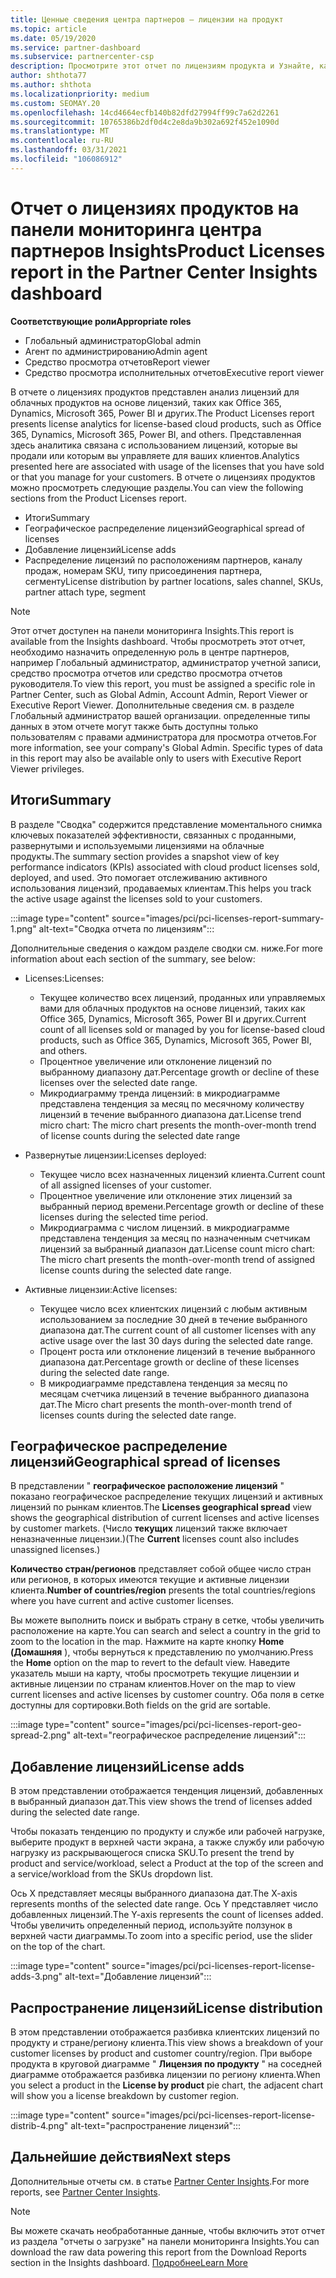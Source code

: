```yaml
---
title: Ценные сведения центра партнеров — лицензии на продукт
ms.topic: article
ms.date: 05/19/2020
ms.service: partner-dashboard
ms.subservice: partnercenter-csp
description: Просмотрите этот отчет по лицензиям продукта и Узнайте, как улучшить работу с лицензированными облачными продуктами, которые вы продаете или управляете клиентами.
author: shthota77
ms.author: shthota
ms.localizationpriority: medium
ms.custom: SEOMAY.20
ms.openlocfilehash: 14cd4664ecfb140b82dfd27994ff99c7a62d2261
ms.sourcegitcommit: 10765386b2df0d4c2e8da9b302a692f452e1090d
ms.translationtype: MT
ms.contentlocale: ru-RU
ms.lasthandoff: 03/31/2021
ms.locfileid: "106086912"
---
```

# <a name="product-licenses-report-in-the-partner-center-insights-dashboard"></a><span data-ttu-id="2d71e-103">Отчет о лицензиях продуктов на панели мониторинга центра партнеров Insights</span><span class="sxs-lookup"><span data-stu-id="2d71e-103">Product Licenses report in the Partner Center Insights dashboard</span></span>

<span data-ttu-id="2d71e-104">**Соответствующие роли**</span><span class="sxs-lookup"><span data-stu-id="2d71e-104">**Appropriate roles**</span></span>

- <span data-ttu-id="2d71e-105">Глобальный администратор</span><span class="sxs-lookup"><span data-stu-id="2d71e-105">Global admin</span></span>
- <span data-ttu-id="2d71e-106">Агент по администрированию</span><span class="sxs-lookup"><span data-stu-id="2d71e-106">Admin agent</span></span>
- <span data-ttu-id="2d71e-107">Средство просмотра отчетов</span><span class="sxs-lookup"><span data-stu-id="2d71e-107">Report viewer</span></span>
- <span data-ttu-id="2d71e-108">Средство просмотра исполнительных отчетов</span><span class="sxs-lookup"><span data-stu-id="2d71e-108">Executive report viewer</span></span>

<span data-ttu-id="2d71e-109">В отчете о лицензиях продуктов представлен анализ лицензий для облачных продуктов на основе лицензий, таких как Office 365, Dynamics, Microsoft 365, Power BI и других.</span><span class="sxs-lookup"><span data-stu-id="2d71e-109">The Product Licenses report presents license analytics for license-based cloud products, such as Office 365, Dynamics, Microsoft 365, Power BI, and others.</span></span> <span data-ttu-id="2d71e-110">Представленная здесь аналитика связана с использованием лицензий, которые вы продали или которым вы управляете для ваших клиентов.</span><span class="sxs-lookup"><span data-stu-id="2d71e-110">Analytics presented here are associated with usage of the licenses that you have sold or that you manage for your customers.</span></span> <span data-ttu-id="2d71e-111">В отчете о лицензиях продуктов можно просмотреть следующие разделы.</span><span class="sxs-lookup"><span data-stu-id="2d71e-111">You can view the following sections from the Product Licenses report.</span></span>

- <span data-ttu-id="2d71e-112">Итоги</span><span class="sxs-lookup"><span data-stu-id="2d71e-112">Summary</span></span>
- <span data-ttu-id="2d71e-113">Географическое распределение лицензий</span><span class="sxs-lookup"><span data-stu-id="2d71e-113">Geographical spread of licenses</span></span>
- <span data-ttu-id="2d71e-114">Добавление лицензий</span><span class="sxs-lookup"><span data-stu-id="2d71e-114">License adds</span></span>
- <span data-ttu-id="2d71e-115">Распределение лицензий по расположениям партнеров, каналу продаж, номерам SKU, типу присоединения партнера, сегменту</span><span class="sxs-lookup"><span data-stu-id="2d71e-115">License distribution by partner locations, sales channel, SKUs, partner attach type, segment</span></span>

 > [!NOTE]
 > <span data-ttu-id="2d71e-116">Этот отчет доступен на панели мониторинга Insights.</span><span class="sxs-lookup"><span data-stu-id="2d71e-116">This report is available from the Insights dashboard.</span></span> <span data-ttu-id="2d71e-117">Чтобы просмотреть этот отчет, необходимо назначить определенную роль в центре партнеров, например Глобальный администратор, администратор учетной записи, средство просмотра отчетов или средство просмотра отчетов руководителя.</span><span class="sxs-lookup"><span data-stu-id="2d71e-117">To view this report, you must be assigned a specific role in Partner Center, such as Global Admin, Account Admin, Report Viewer or Executive Report Viewer.</span></span> <span data-ttu-id="2d71e-118">Дополнительные сведения см. в разделе Глобальный администратор вашей организации. определенные типы данных в этом отчете могут также быть доступны только пользователям с правами администратора для просмотра отчетов.</span><span class="sxs-lookup"><span data-stu-id="2d71e-118">For more information, see your company's Global Admin. Specific types of data in this report may also be available only to users with Executive Report Viewer privileges.</span></span>

## <a name="summary"></a><span data-ttu-id="2d71e-119">Итоги</span><span class="sxs-lookup"><span data-stu-id="2d71e-119">Summary</span></span>

<span data-ttu-id="2d71e-120">В разделе "Сводка" содержится представление моментального снимка ключевых показателей эффективности, связанных с проданными, развернутыми и используемыми лицензиями на облачные продукты.</span><span class="sxs-lookup"><span data-stu-id="2d71e-120">The summary section provides a snapshot view of key performance indicators (KPIs) associated with cloud product licenses sold, deployed, and used.</span></span> <span data-ttu-id="2d71e-121">Это помогает отслеживанию активного использования лицензий, продаваемых клиентам.</span><span class="sxs-lookup"><span data-stu-id="2d71e-121">This helps you track the active usage against the licenses sold to your customers.</span></span>

:::image type="content" source="images/pci/pci-licenses-report-summary-1.png" alt-text="Сводка отчета по лицензиям":::

<span data-ttu-id="2d71e-123">Дополнительные сведения о каждом разделе сводки см. ниже.</span><span class="sxs-lookup"><span data-stu-id="2d71e-123">For more information about each section of the summary, see below:</span></span>

- <span data-ttu-id="2d71e-124">Licenses:</span><span class="sxs-lookup"><span data-stu-id="2d71e-124">Licenses:</span></span> 
  - <span data-ttu-id="2d71e-125">Текущее количество всех лицензий, проданных или управляемых вами для облачных продуктов на основе лицензий, таких как Office 365, Dynamics, Microsoft 365, Power BI и других.</span><span class="sxs-lookup"><span data-stu-id="2d71e-125">Current count of all licenses sold or managed by you for license-based cloud products, such as Office 365, Dynamics, Microsoft 365, Power BI, and others.</span></span>
  - <span data-ttu-id="2d71e-126">Процентное увеличение или отклонение лицензий по выбранному диапазону дат.</span><span class="sxs-lookup"><span data-stu-id="2d71e-126">Percentage growth or decline of these licenses over the selected date range.</span></span>
  - <span data-ttu-id="2d71e-127">Микродиаграмму тренда лицензий: в микродиаграмме представлена тенденция за месяц по месячному количеству лицензий в течение выбранного диапазона дат.</span><span class="sxs-lookup"><span data-stu-id="2d71e-127">License trend micro chart: The micro chart presents the month-over-month trend of license counts during the selected date range</span></span>

- <span data-ttu-id="2d71e-128">Развернутые лицензии:</span><span class="sxs-lookup"><span data-stu-id="2d71e-128">Licenses deployed:</span></span>
  - <span data-ttu-id="2d71e-129">Текущее число всех назначенных лицензий клиента.</span><span class="sxs-lookup"><span data-stu-id="2d71e-129">Current count of all assigned licenses of your customer.</span></span>
  - <span data-ttu-id="2d71e-130">Процентное увеличение или отклонение этих лицензий за выбранный период времени.</span><span class="sxs-lookup"><span data-stu-id="2d71e-130">Percentage growth or decline of these licenses during the selected time period.</span></span>
  - <span data-ttu-id="2d71e-131">Микродиаграмма с числом лицензий. в микродиаграмме представлена тенденция за месяц по назначенным счетчикам лицензий за выбранный диапазон дат.</span><span class="sxs-lookup"><span data-stu-id="2d71e-131">License count micro chart: The micro chart presents the month-over-month trend of assigned license counts during the selected date range.</span></span>

- <span data-ttu-id="2d71e-132">Активные лицензии:</span><span class="sxs-lookup"><span data-stu-id="2d71e-132">Active licenses:</span></span> 
  - <span data-ttu-id="2d71e-133">Текущее число всех клиентских лицензий с любым активным использованием за последние 30 дней в течение выбранного диапазона дат.</span><span class="sxs-lookup"><span data-stu-id="2d71e-133">The current count of all customer licenses with any active usage over the last 30 days during the selected date range.</span></span>
  - <span data-ttu-id="2d71e-134">Процент роста или отклонение лицензий в течение выбранного диапазона дат.</span><span class="sxs-lookup"><span data-stu-id="2d71e-134">Percentage growth or decline of these licenses during the selected date range.</span></span>
  - <span data-ttu-id="2d71e-135">В микродиаграмме представлена тенденция за месяц по месяцам счетчика лицензий в течение выбранного диапазона дат.</span><span class="sxs-lookup"><span data-stu-id="2d71e-135">The Micro chart presents the month-over-month trend of licenses counts during the selected date range.</span></span>

## <a name="geographical-spread-of-licenses"></a><span data-ttu-id="2d71e-136">Географическое распределение лицензий</span><span class="sxs-lookup"><span data-stu-id="2d71e-136">Geographical spread of licenses</span></span>

<span data-ttu-id="2d71e-137">В представлении " **географическое расположение лицензий** " показано географическое распределение текущих лицензий и активных лицензий по рынкам клиентов.</span><span class="sxs-lookup"><span data-stu-id="2d71e-137">The **Licenses geographical spread** view shows the geographical distribution of current licenses and active licenses by customer markets.</span></span> <span data-ttu-id="2d71e-138">(Число **текущих** лицензий также включает неназначенные лицензии.)</span><span class="sxs-lookup"><span data-stu-id="2d71e-138">(The **Current** licenses count also includes unassigned licenses.)</span></span>

<span data-ttu-id="2d71e-139">**Количество стран/регионов** представляет собой общее число стран или регионов, в которых имеются текущие и активные лицензии клиента.</span><span class="sxs-lookup"><span data-stu-id="2d71e-139">**Number of countries/region** presents the total countries/regions where you have current and active customer licenses.</span></span>

<span data-ttu-id="2d71e-140">Вы можете выполнить поиск и выбрать страну в сетке, чтобы увеличить расположение на карте.</span><span class="sxs-lookup"><span data-stu-id="2d71e-140">You can search and select a country in the grid to zoom to the location in the map.</span></span> <span data-ttu-id="2d71e-141">Нажмите на карте кнопку **Home (Домашняя** ), чтобы вернуться к представлению по умолчанию.</span><span class="sxs-lookup"><span data-stu-id="2d71e-141">Press the **Home** option on the map to revert to the default view.</span></span> <span data-ttu-id="2d71e-142">Наведите указатель мыши на карту, чтобы просмотреть текущие лицензии и активные лицензии по странам клиентов.</span><span class="sxs-lookup"><span data-stu-id="2d71e-142">Hover on the map to view current licenses and active licenses by customer country.</span></span> <span data-ttu-id="2d71e-143">Оба поля в сетке доступны для сортировки.</span><span class="sxs-lookup"><span data-stu-id="2d71e-143">Both fields on the grid are sortable.</span></span>

:::image type="content" source="images/pci/pci-licenses-report-geo-spread-2.png" alt-text="географическое распределение лицензий":::

## <a name="license-adds"></a><span data-ttu-id="2d71e-145">Добавление лицензий</span><span class="sxs-lookup"><span data-stu-id="2d71e-145">License adds</span></span>

<span data-ttu-id="2d71e-146">В этом представлении отображается тенденция лицензий, добавленных в выбранный диапазон дат.</span><span class="sxs-lookup"><span data-stu-id="2d71e-146">This view shows the trend of licenses added during the selected date range.</span></span> 

<span data-ttu-id="2d71e-147">Чтобы показать тенденцию по продукту и службе или рабочей нагрузке, выберите продукт в верхней части экрана, а также службу или рабочую нагрузку из раскрывающегося списка SKU.</span><span class="sxs-lookup"><span data-stu-id="2d71e-147">To present the trend by product and service/workload, select a Product at the top of the screen and a service/workload from the SKUs dropdown list.</span></span>

<span data-ttu-id="2d71e-148">Ось X представляет месяцы выбранного диапазона дат.</span><span class="sxs-lookup"><span data-stu-id="2d71e-148">The X-axis represents months of the selected date range.</span></span> <span data-ttu-id="2d71e-149">Ось Y представляет число добавленных лицензий.</span><span class="sxs-lookup"><span data-stu-id="2d71e-149">The Y-axis represents the count of licenses added.</span></span> <span data-ttu-id="2d71e-150">Чтобы увеличить определенный период, используйте ползунок в верхней части диаграммы.</span><span class="sxs-lookup"><span data-stu-id="2d71e-150">To zoom into a specific period, use the slider on the top of the chart.</span></span>

:::image type="content" source="images/pci/pci-licenses-report-license-adds-3.png" alt-text="Добавление лицензий":::

## <a name="license-distribution"></a><span data-ttu-id="2d71e-152">Распространение лицензий</span><span class="sxs-lookup"><span data-stu-id="2d71e-152">License distribution</span></span>

<span data-ttu-id="2d71e-153">В этом представлении отображается разбивка клиентских лицензий по продукту и стране/региону клиента.</span><span class="sxs-lookup"><span data-stu-id="2d71e-153">This view shows a breakdown of your customer licenses by product and customer country/region.</span></span> <span data-ttu-id="2d71e-154">При выборе продукта в круговой диаграмме " **Лицензия по продукту** " на соседней диаграмме отображается разбивка лицензии по региону клиента.</span><span class="sxs-lookup"><span data-stu-id="2d71e-154">When you select a product in the **License by product** pie chart, the adjacent chart will show you a license breakdown by customer region.</span></span>

:::image type="content" source="images/pci/pci-licenses-report-license-distrib-4.png" alt-text="распространение лицензий":::

## <a name="next-steps"></a><span data-ttu-id="2d71e-156">Дальнейшие действия</span><span class="sxs-lookup"><span data-stu-id="2d71e-156">Next steps</span></span>

<span data-ttu-id="2d71e-157">Дополнительные отчеты см. в статье [Partner Center Insights](partner-center-insights.md).</span><span class="sxs-lookup"><span data-stu-id="2d71e-157">For more reports, see [Partner Center Insights](partner-center-insights.md).</span></span>

>[!NOTE] 
> <span data-ttu-id="2d71e-158">Вы можете скачать необработанные данные, чтобы включить этот отчет из раздела "отчеты о загрузке" на панели мониторинга Insights.</span><span class="sxs-lookup"><span data-stu-id="2d71e-158">You can download the raw data powering this report from the Download Reports section in the Insights dashboard.</span></span> [<span data-ttu-id="2d71e-159">Подробнее</span><span class="sxs-lookup"><span data-stu-id="2d71e-159">Learn More</span></span>](pci-download-reports.md)
